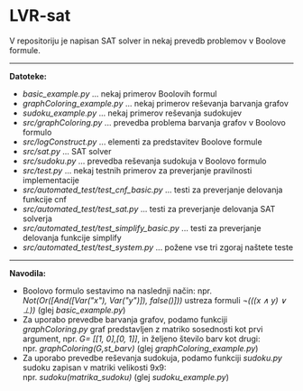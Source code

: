 LVR-sat
=======

V repositoriju je napisan SAT solver in nekaj prevedb problemov v Boolove formule.
___


**Datoteke:**

- *basic_example.py* ... nekaj primerov Boolovih formul
- *graphColoring_example.py* ... nekaj primerov reševanja barvanja grafov
- *sudoku_example.py* ... nekaj primerov reševanja sudokujev
- *src/graphColoring.py* ... prevedba problema barvanja grafov v Boolovo formulo
- *src/logConstruct.py* ... elementi za predstavitev Boolove formule
- *src/sat.py* ... SAT solver
- *src/sudoku.py* ... prevedba reševanja sudokuja v Boolovo formulo
- *src/test.py* ... nekaj testnih primerov za preverjanje pravilnosti implementacije
- *src/automated_test/test_cnf_basic.py* ... testi za preverjanje delovanja funkcije cnf
- *src/automated_test/test_sat.py* ... testi za preverjanje delovanja SAT solverja
- *src/automated_test/test_simplify_basic.py* ... testi za preverjanje delovanja funkcije simplify
- *src/automated_test/test_system.py* ... požene vse tri zgoraj naštete teste

___

**Navodila:**

- Boolovo formulo sestavimo na naslednji način: 
    npr. *Not(Or([And([Var("x"), Var("y")]), false()]))* ustreza formuli *¬(((x ∧ y) ∨ ⊥))* (glej *basic_example.py*)
- Za uporabo prevedbe barvanja grafov, podamo funkciji *graphColoring.py* graf predstavljen 
  z matriko sosednosti kot prvi argument, npr. *G= [[1, 0],[0, 1]]*, in željeno število barv 
  kot drugi:		
    npr. *graphColoring(G,st_barv)* (glej *graphColoring_example.py*)
- Za uporabo prevedbe reševanja sudokuja, podamo funkciji *sudoku.py* sudoku zapisan v matriki 
  velikosti 9x9:		
    npr. *sudoku(matrika_sudoku)* (glej *sudoku_example.py*)




